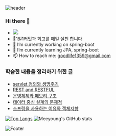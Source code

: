 ![header](https://capsule-render.vercel.app/api?type=wave&color=auto&height=300&section=header&text=MeeYoungChoi&fontSize=90)
### Hi there 👋

<!--
**meeyoungchoi/meeyoungchoi** is a ✨ _special_ ✨ repository because its `README.md` (this file) appears on your GitHub profile.

Here are some ideas to get you started:-->
- <a href="https://github.com/meeyoungchoi"><img src="https://hits.seeyoufarm.com/api/count/incr/badge.svg?url=https%3A%2F%2Fgithub.com%2Fseondal&count_bg=%23000000&title_bg=%23000000&icon=github.svg&icon_color=%23E7E7E7&title=GitHub&edge_flat=false)"/></a>
- 🥇1일1커밋과 회고를 매일 실천 합니다
- 🔭 I’m currently working on spring-boot
- 🌱 I’m currently learning JPA, spring-boot
- 📫 How to reach me: goodlife1359@gmail.com

### 학습한 내용을 정리하기 위한 글
- [servlet 정의와 생명주기](https://unique-wandflower-4cc.notion.site/servlet-3e138beb0f574dc29eabe5befb14cde6)
- [REST and RESTFUL](https://unique-wandflower-4cc.notion.site/REST-and-RESTFUL-80df8dab1e874be7b009ba8343fe4c35)
- [운영체제와 메모리 구조](https://unique-wandflower-4cc.notion.site/d11680e42fbd47faaad474c1c578ea9e)
- [데이터 중심 설계의 문제점](https://unique-wandflower-4cc.notion.site/faffd3fe3fa34bb8b4dcd13aa2b82c06)
- [스프링을 사용하는 이유와 객체지향](https://unique-wandflower-4cc.notion.site/78a5efa46e1742dca90ca096db4ce474)

[![Top Langs](https://github-readme-stats.vercel.app/api/top-langs/?username=meeyoungchoi&layout=compact)](https://github.com/meeyoungchoi/github-readme-stats)
![Meeyoung's GitHub stats](https://github-readme-stats.vercel.app/api?username=meeyoungchoi&show_icons=true&theme=radical)


![Footer](https://capsule-render.vercel.app/api?type=waving&color=auto&height=200&section=footer)
